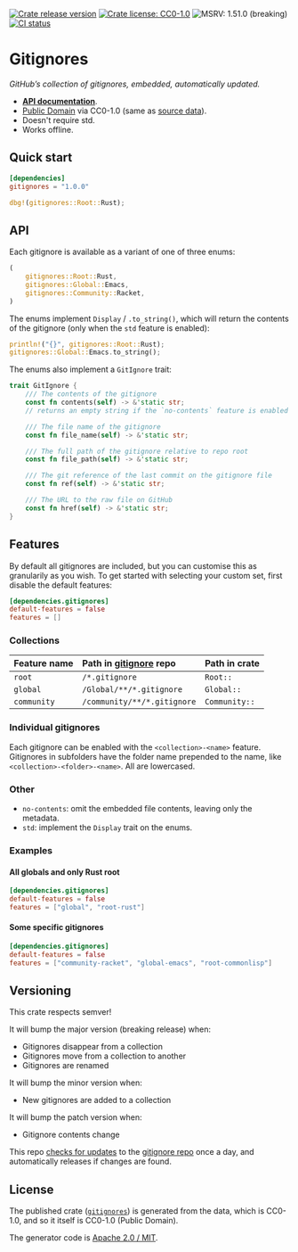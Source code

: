 [![Crate release version](https://flat.badgen.net/crates/v/gitignores)][crate]
[![Crate license: CC0-1.0](https://flat.badgen.net/badge/license/CC0-1.0)][copyright]
![MSRV: 1.51.0 (breaking)](https://flat.badgen.net/badge/MSRV/1.51.0%20%28breaking%29/green)
[![CI status](https://github.com/watchexec/gitignores/actions/workflows/check.yml/badge.svg)](https://github.com/watchexec/gitignores/actions/workflows/check.yml)

# Gitignores

_GitHub’s collection of gitignores, embedded, automatically updated._

- **[API documentation][docs]**.
- [Public Domain][copyright] via CC0-1.0 (same as [source data][gh-gitignore]).
- Doesn't require std.
- Works offline.

[crate]: https://lib.rs/crates/gitignores
[copyright]: https://creativecommons.org/publicdomain/zero/1.0/
[docs]: https://docs.rs/gitignores
[gh-gitignore]: https://github.com/github/gitignore

## Quick start

```toml
[dependencies]
gitignores = "1.0.0"
```

```rust
dbg!(gitignores::Root::Rust);
```

## API

Each gitignore is available as a variant of one of three enums:

```rust
(
    gitignores::Root::Rust,
    gitignores::Global::Emacs,
    gitignores::Community::Racket,
)
```

The enums implement `Display` / `.to_string()`, which will return the contents of the gitignore
(only when the `std` feature is enabled):

```rust
println!("{}", gitignores::Root::Rust);
gitignores::Global::Emacs.to_string();
```

The enums also implement a `GitIgnore` trait:

```rust
trait GitIgnore {
    /// The contents of the gitignore
    const fn contents(self) -> &'static str;
    // returns an empty string if the `no-contents` feature is enabled

    /// The file name of the gitignore
    const fn file_name(self) -> &'static str;

    /// The full path of the gitignore relative to repo root
    const fn file_path(self) -> &'static str;

    /// The git reference of the last commit on the gitignore file
    const fn ref(self) -> &'static str;

    /// The URL to the raw file on GitHub
    const fn href(self) -> &'static str;
}
```


## Features

By default all gitignores are included, but you can customise this as granularily as you wish. To
get started with selecting your custom set, first disable the default features:

```toml
[dependencies.gitignores]
default-features = false
features = []
```

### Collections

| Feature name | Path in [gitignore][gh-gitignore] repo | Path in crate |
|:-------------|:---------------------------------------|:--------------|
| `root`       | `/*.gitignore`                         | `Root::`      |
| `global`     | `/Global/**/*.gitignore`               | `Global::`    |
| `community`  | `/community/**/*.gitignore`            | `Community::` |

### Individual gitignores

Each gitignore can be enabled with the `<collection>-<name>` feature. Gitignores in subfolders have
the folder name prepended to the name, like `<collection>-<folder>-<name>`. All are lowercased.

### Other

- `no-contents`: omit the embedded file contents, leaving only the metadata.
- `std`: implement the `Display` trait on the enums.

### Examples

#### All globals and only Rust root

```toml
[dependencies.gitignores]
default-features = false
features = ["global", "root-rust"]
```

#### Some specific gitignores

```toml
[dependencies.gitignores]
default-features = false
features = ["community-racket", "global-emacs", "root-commonlisp"]
```

## Versioning

This crate respects semver!

It will bump the major version (breaking release) when:
- Gitignores disappear from a collection
- Gitignores move from a collection to another
- Gitignores are renamed

It will bump the minor version when:
- New gitignores are added to a collection

It will bump the patch version when:
- Gitignore contents change

This repo [checks for updates](https://github.com/watchexec/gitignores/actions/workflows/update.yml)
to the [gitignore repo][gh-gitignore] once a day, and automatically releases if changes are found.

## License

The published crate ([`gitignores`][crate]) is generated from the data, which is CC0-1.0, and so it
itself is CC0-1.0 (Public Domain).

The generator code is [Apache 2.0 / MIT](updater/COPYRIGHT).
